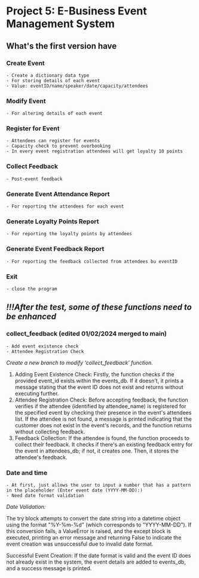 # Project 5: E-Business Event Management System 


## What's the first version have

### Create Event
	- Create a dictionary data type
 	- For storing details of each event
  	- Value: eventID/name/speaker/date/capacity/attendees
### Modify Event
 	- For altering details of each event
### Register for Event
	- Attendees can register for events
 	- Capacity check to prevent overbooking
  	- In every event registration attendees will get loyalty 10 points
### Collect Feedback
	- Post-event feedback
### Generate Event Attendance Report
	- For reporting the attendees for each event
### Generate Loyalty Points Report
	- For reporting the loyalty points by attendees
### Generate Event Feedback Report
	- For reporting the feedback collected from attendees bu eventID
### Exit
	- close the program

## *!!!After the test, some of these functions need to be enhanced* ##

### collect_feedback (edited 01/02/2024 merged to main)
	- Add event existence check
  	- Attendee Registration Check
   *Create a new branch to modify ‘collect_feedback’ function.*
1. Adding Event Existence Check: Firstly, the function checks if the provided event_id exists within the events_db. If it doesn't, it prints a message stating that the event ID does not exist and returns without executing further.
2. Attendee Registration Check: Before accepting feedback, the function verifies if the attendee (identified by attendee_name) is registered for the specified event by checking their presence in the event's attendees list. If the attendee is not found, a message is printed indicating that the customer does not exist in the event's records, and the function returns without collecting feedback.
3. Feedback Collection: If the attendee is found, the function proceeds to collect their feedback. It checks if there's an existing feedback entry for the event in attendees_db; if not, it creates one. Then, it stores the attendee's feedback.
   	
### Date and time 
	- At first, just allows the user to input a number that has a pattern in the placeholder (Enter event date (YYYY-MM-DD):)
 	- Need date format validation
*Date Validation:*

The try block attempts to convert the date string into a datetime object using the format "%Y-%m-%d" (which corresponds to "YYYY-MM-DD"). 
If this conversion fails, a ValueError is raised, and the except block is executed, printing an error message and returning False to indicate the event creation was unsuccessful due to invalid date format.

Successful Event Creation: If the date format is valid and the event ID does not already exist in the system, the event details are added to events_db, and a success message is printed.

